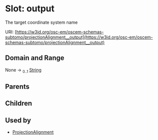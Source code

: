 
# Slot: output

The target coordinate system name

URI: [https://w3id.org/osc-em/oscem-schemas-subtomo/projectionAlignment__output](https://w3id.org/osc-em/oscem-schemas-subtomo/projectionAlignment__output)


## Domain and Range

None &#8594;  <sub>0..1</sub> [String](types/String.md)

## Parents


## Children


## Used by

 * [ProjectionAlignment](ProjectionAlignment.md)
